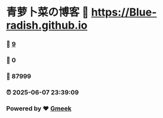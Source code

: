 # 青萝卜菜の博客 :link: https://Blue-radish.github.io 
### :page_facing_up: [9](https://Blue-radish.github.io/tag.html) 
### :speech_balloon: 0 
### :hibiscus: 87999 
### :alarm_clock: 2025-06-07 23:39:09 
### Powered by :heart: [Gmeek](https://github.com/Meekdai/Gmeek)
